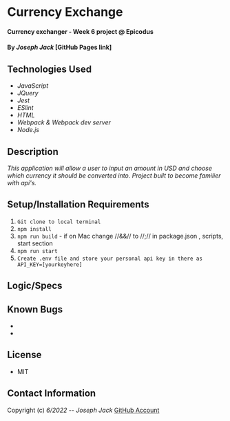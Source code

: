 # Currency Exchange

#### Currency exchanger - Week 6 project @ Epicodus

#### By _Joseph Jack_  [GitHub Pages link]

## Technologies Used

* _JavaScript_
* _JQuery_
* _Jest_
* _ESlint_
* _HTML_
* _Webpack & Webpack dev server_
* _Node.js_


## Description
_This application will allow a user to input an amount in USD and choose which currency it should be converted into. Project built to become familier with api's._ 
## Setup/Installation Requirements

1. `Git clone to local terminal`
2. `npm install`
3. `npm run build` - if on Mac change //&&// to //;// in package.json , scripts, start section
4. `npm run start`
5. `Create .env file and store your personal api key in there as API_KEY=[yourkeyhere]`

## Logic/Specs


## Known Bugs

* 
* 

## License
- MIT

## Contact Information

Copyright (c) _6/2022_  -- _Joseph Jack_ [GitHub Account](https://github.com/Josephwjack)

